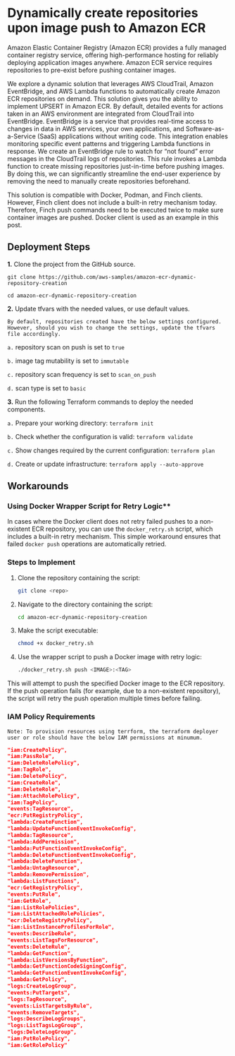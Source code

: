 # Dynamically create repositories upon image push to Amazon ECR

Amazon Elastic Container Registry (Amazon ECR) provides a fully managed container registry service, offering high-performance hosting for reliably deploying application images anywhere. Amazon ECR service requires repositories to pre-exist before pushing container images.

We explore a dynamic solution that leverages AWS CloudTrail, Amazon EventBridge, and AWS Lambda functions to automatically create Amazon ECR repositories on demand. This solution gives you the ability to implement UPSERT in Amazon ECR. By default, detailed events for actions taken in an AWS environment are integrated from CloudTrail into EventBridge. EventBridge is a service that provides real-time access to changes in data in AWS services, your own applications, and Software-as-a-Service (SaaS) applications without writing code. This integration enables monitoring specific event patterns and triggering Lambda functions in response. We create an EventBridge rule to watch for “not found” error messages in the CloudTrail logs of repositories. This rule invokes a Lambda function to create missing repositories just-in-time before pushing images. By doing this, we can significantly streamline the end-user experience by removing the need to manually create repositories beforehand.

This solution is compatible with Docker, Podman, and Finch clients. However, Finch client does not include a built-in retry mechanism today. Therefore, Finch push commands need to be executed twice to make sure container images are pushed. Docker client is used as an example in this post.

## Deployment Steps

**1.** Clone the project from the GitHub source.

```
git clone https://github.com/aws-samples/amazon-ecr-dynamic-repository-creation

cd amazon-ecr-dynamic-repository-creation
```

**2.** Update tfvars with the needed values, or use default values.


```By default, repositories created have the below settings configured. However, should you wish to change the settings, update the tfvars file accordingly.```

`a.` repository scan on push is set to `true`

`b.` image tag mutability is set to `immutable`

`c.` repository scan frequency is set to `scan_on_push`

`d.` scan type is set to `basic`


**3.** Run the following Terraform commands to deploy the needed components.


`a.` Prepare your working directory: `terraform init`

`b.` Check whether the configuration is valid: `terraform validate`

`c.` Show changes required by the current configuration: `terraform plan`

`d.` Create or update infrastructure: `terraform apply --auto-approve`


## **Workarounds**

### Using Docker Wrapper Script for Retry Logic**

In cases where the Docker client does not retry failed pushes to a non-existent ECR repository, you can use the `docker_retry.sh` script, which includes a built-in retry mechanism. This simple workaround ensures that failed `docker push` operations are automatically retried.

### **Steps to Implement**

1. Clone the repository containing the script:

   ```bash
   git clone <repo>
   ```

2. Navigate to the directory containing the script:

   ```bash
   cd amazon-ecr-dynamic-repository-creation
   ```

3. Make the script executable:

   ```bash
   chmod +x docker_retry.sh
   ```

4. Use the wrapper script to push a Docker image with retry logic:

   ```bash
   ./docker_retry.sh push <IMAGE>:<TAG>
   ```

This will attempt to push the specified Docker image to the ECR repository. If the push operation fails (for example, due to a non-existent repository), the script will retry the push operation multiple times before failing.


### IAM Policy Requirements 

`Note: To provision resources using terrform, the terraform deployer user or role should have the below IAM permissions at minumum.` 

```json
"iam:CreatePolicy",
"iam:PassRole",
"iam:DeleteRolePolicy",
"iam:TagRole",
"iam:DeletePolicy",
"iam:CreateRole",
"iam:DeleteRole",
"iam:AttachRolePolicy",
"iam:TagPolicy",
"events:TagResource",
"ecr:PutRegistryPolicy",
"lambda:CreateFunction",
"lambda:UpdateFunctionEventInvokeConfig",
"lambda:TagResource",
"lambda:AddPermission",
"lambda:PutFunctionEventInvokeConfig",
"lambda:DeleteFunctionEventInvokeConfig",
"lambda:DeleteFunction",
"lambda:UntagResource",
"lambda:RemovePermission",
"lambda:ListFunctions",
"ecr:GetRegistryPolicy",
"events:PutRule",
"iam:GetRole",
"iam:ListRolePolicies",
"iam:ListAttachedRolePolicies",
"ecr:DeleteRegistryPolicy",
"iam:ListInstanceProfilesForRole",
"events:DescribeRule",
"events:ListTagsForResource",
"events:DeleteRule",
"lambda:GetFunction",
"lambda:ListVersionsByFunction",
"lambda:GetFunctionCodeSigningConfig",
"lambda:GetFunctionEventInvokeConfig",
"lambda:GetPolicy",
"logs:CreateLogGroup",
"events:PutTargets",
"logs:TagResource",
"events:ListTargetsByRule",
"events:RemoveTargets",
"logs:DescribeLogGroups",
"logs:ListTagsLogGroup",
"logs:DeleteLogGroup",
"iam:PutRolePolicy",
"iam:GetRolePolicy"
```